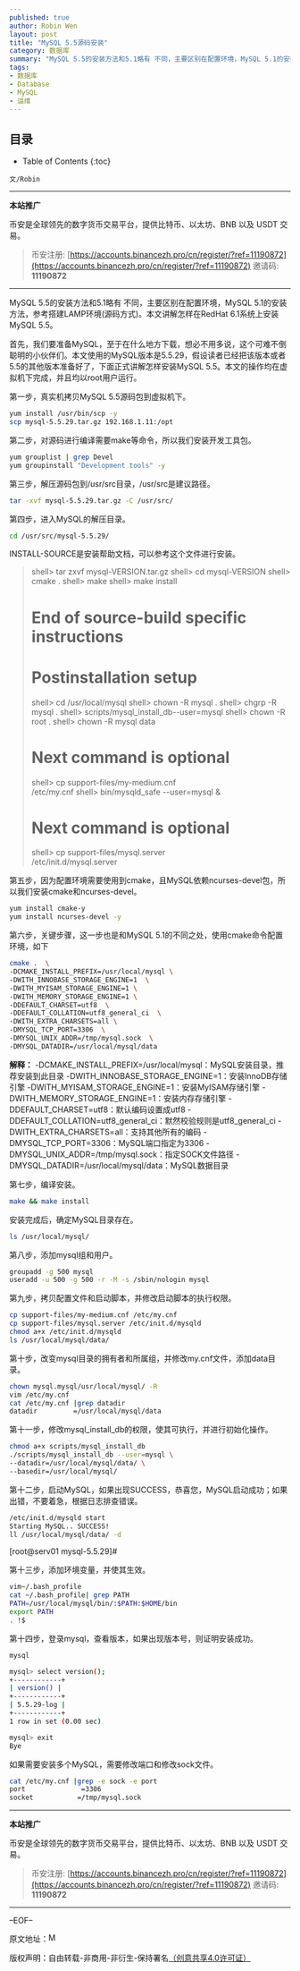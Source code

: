 ```yaml
---
published: true
author: Robin Wen
layout: post
title: "MySQL 5.5源码安装"
category: 数据库
summary: "MySQL 5.5的安装方法和5.1略有 不同，主要区别在配置环境，MySQL 5.1的安装方法，参考搭建LAMP环境(源码方式)。本文讲解怎样在RedHat 6.1系统上安装MySQL 5.5。"
tags:
- 数据库
- Database
- MySQL
- 运维
---
```


## 目录 ##

* Table of Contents
{:toc}

`文/Robin`

***

**本站推广**

币安是全球领先的数字货币交易平台，提供比特币、以太坊、BNB 以及 USDT 交易。

> 币安注册: [https://accounts.binancezh.pro/cn/register/?ref=11190872](https://accounts.binancezh.pro/cn/register/?ref=11190872)
> 邀请码: **11190872**

***

MySQL 5.5的安装方法和5.1略有 不同，主要区别在配置环境，MySQL 5.1的安装方法，参考搭建LAMP环境(源码方式)。本文讲解怎样在RedHat 6.1系统上安装MySQL 5.5。

首先，我们要准备MySQL，至于在什么地方下载，想必不用多说，这个可难不倒聪明的小伙伴们。本文使用的MySQL版本是5.5.29，假设读者已经把该版本或者5.5的其他版本准备好了，下面正式讲解怎样安装MySQL 5.5。本文的操作均在虚拟机下完成，并且均以root用户运行。

第一步，真实机拷贝MySQL 5.5源码包到虚拟机下。

``` bash
yum install /usr/bin/scp -y
scp mysql-5.5.29.tar.gz 192.168.1.11:/opt
```

第二步，对源码进行编译需要make等命令，所以我们安装开发工具包。

``` bash
yum grouplist | grep Devel
yum groupinstall "Development tools" -y
```

第三步，解压源码包到/usr/src目录，/usr/src是建议路径。

``` bash
tar -xvf mysql-5.5.29.tar.gz -C /usr/src/
```

第四步，进入MySQL的解压目录。

``` bash
cd /usr/src/mysql-5.5.29/
```

INSTALL-SOURCE是安装帮助文档，可以参考这个文件进行安装。

> shell> tar zxvf mysql-VERSION.tar.gz
> shell> cd mysql-VERSION
> shell> cmake .
> shell> make
> shell> make install
> # End of source-build specific instructions
> # Postinstallation setup
> shell> cd /usr/local/mysql
> shell> chown -R mysql .
> shell> chgrp -R mysql .
> shell> scripts/mysql_install_db--user=mysql
> shell> chown -R root .
> shell> chown -R mysql data
> # Next command is optional
> shell> cp support-files/my-medium.cnf \
/etc/my.cnf
> shell> bin/mysqld_safe --user=mysql &
> # Next command is optional
> shell> cp support-files/mysql.server \
> /etc/init.d/mysql.server

第五步，因为配置环境需要使用到cmake，且MySQL依赖ncurses-devel包，所以我们安装cmake和ncurses-devel。

``` bash
yum install cmake-y
yum install ncurses-devel -y
```

第六步，关键步骤，这一步也是和MySQL 5.1的不同之处，使用cmake命令配置环境，如下

``` bash
cmake .  \
-DCMAKE_INSTALL_PREFIX=/usr/local/mysql \
-DWITH_INNOBASE_STORAGE_ENGINE=1  \
-DWITH_MYISAM_STORAGE_ENGINE=1 \
-DWITH_MEMORY_STORAGE_ENGINE=1 \
-DDEFAULT_CHARSET=utf8  \
-DDEFAULT_COLLATION=utf8_general_ci  \
-DWITH_EXTRA_CHARSETS=all \
-DMYSQL_TCP_PORT=3306  \
-DMYSQL_UNIX_ADDR=/tmp/mysql.sock  \
-DMYSQL_DATADIR=/usr/local/mysql/data
```

**解释：**
-DCMAKE_INSTALL_PREFIX=/usr/local/mysql：MySQL安装目录，推荐安装到此目录
-DWITH_INNOBASE_STORAGE_ENGINE=1：安装InnoDB存储引擎
-DWITH_MYISAM_STORAGE_ENGINE=1：安装MyISAM存储引擎
-DWITH_MEMORY_STORAGE_ENGINE=1：安装内存存储引擎
-DDEFAULT_CHARSET=utf8：默认编码设置成utf8
-DDEFAULT_COLLATION=utf8_general_ci：默然校验规则是utf8_general_ci
-DWITH_EXTRA_CHARSETS=all：支持其他所有的编码
-DMYSQL_TCP_PORT=3306：MySQL端口指定为3306
-DMYSQL_UNIX_ADDR=/tmp/mysql.sock：指定SOCK文件路径
-DMYSQL_DATADIR=/usr/local/mysql/data：MySQL数据目录

第七步，编译安装。

``` bash
make && make install
```

安装完成后，确定MySQL目录存在。

``` bash
ls /usr/local/mysql/
```

第八步，添加mysql组和用户。

``` bash
groupadd -g 500 mysql
useradd -u 500 -g 500 -r -M -s /sbin/nologin mysql
```

第九步，拷贝配置文件和启动脚本，并修改启动脚本的执行权限。

``` bash
cp support-files/my-medium.cnf /etc/my.cnf
cp support-files/mysql.server /etc/init.d/mysqld
chmod a+x /etc/init.d/mysqld
ls /usr/local/mysql/data/
```

第十步，改变mysql目录的拥有者和所属组，并修改my.cnf文件，添加data目录。

``` bash
chown mysql.mysql/usr/local/mysql/ -R
vim /etc/my.cnf
cat /etc/my.cnf |grep datadir
datadir         =/usr/local/mysql/data
```

第十一步，修改mysql_install_db的权限，使其可执行，并进行初始化操作。

``` bash
chmod a+x scripts/mysql_install_db
./scripts/mysql_install_db --user=mysql \
--datadir=/usr/local/mysql/data/ \
--basedir=/usr/local/mysql/
```

第十二步，启动MySQL，如果出现SUCCESS，恭喜您，MySQL启动成功；如果出错，不要着急，根据日志排查错误。

``` bash
/etc/init.d/mysqld start
Starting MySQL.. SUCCESS!
ll /usr/local/mysql/data/ -d
```
[root@serv01 mysql-5.5.29]#

第十三步，添加环境变量，并使其生效。
``` bash
vim~/.bash_profile
cat ~/.bash_profile| grep PATH
PATH=/usr/local/mysql/bin/:$PATH:$HOME/bin
export PATH
. !$
```

第十四步，登录mysql，查看版本，如果出现版本号，则证明安装成功。

``` bash
mysql
```

``` bash
mysql> select version();
+------------+
| version() |
+------------+
| 5.5.29-log |
+------------+
1 row in set (0.00 sec)

mysql> exit
Bye
```

如果需要安装多个MySQL，需要修改端口和修改sock文件。

``` bash
cat /etc/my.cnf |grep -e sock -e port
port              =3306
socket           =/tmp/mysql.sock
```

***

**本站推广**

币安是全球领先的数字货币交易平台，提供比特币、以太坊、BNB 以及 USDT 交易。

> 币安注册: [https://accounts.binancezh.pro/cn/register/?ref=11190872](https://accounts.binancezh.pro/cn/register/?ref=11190872)
> 邀请码: **11190872**

***

–EOF–

原文地址：<a href="http://blog.csdn.net/justdb/article/details/12881957" target="_blank"><img src="https://cdn.dbarobin.com/BROigUO.jpg" title="MySQL 5.5源码安装" height="16px" width="16px" border="0" alt="MySQL 5.5源码安装" /></a>

版权声明：自由转载-非商用-非衍生-保持署名<a href="http://creativecommons.org/licenses/by-nc-nd/4.0/deed.zh" target="_blank">（创意共享4.0许可证）</a>
